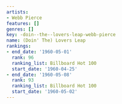 ```yaml
---
artists:
- Webb Pierce
features: []
genres: []
key: -doin--the--lovers-leap-webb-pierce
name: (Doin' The) Lovers Leap
rankings:
- end_date: '1960-05-01'
  rank: 96
  ranking_list: Billboard Hot 100
  start_date: '1960-04-25'
- end_date: '1960-05-08'
  rank: 93
  ranking_list: Billboard Hot 100
  start_date: '1960-05-02'
---
```



